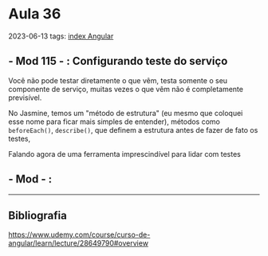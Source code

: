 # Aula 36
2023-06-13
tags: [index Angular](../index%20Angular.md)

## - Mod 115 - : Configurando teste do serviço

Você não pode testar diretamente o que vêm, testa somente o seu componente de serviço, muitas vezes o que vêm não é completamente previsível.

No Jasmine, temos um "método de estrutura" (eu mesmo que coloquei esse nome para ficar mais simples de entender), métodos como `beforeEach()`, `describe()`, que definem a estrutura antes de fazer de fato os testes, 

Falando agora de uma ferramenta imprescindível para lidar com testes 

## - Mod  - :



-----------------------------------------------
## Bibliografia

https://www.udemy.com/course/curso-de-angular/learn/lecture/28649790#overview